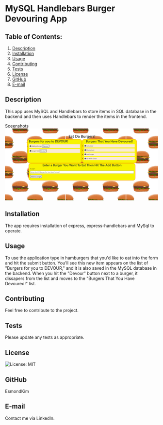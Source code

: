 # MySQL Handlebars Burger Devouring App

## Table of Contents:
  1. [Description](#description) 
  2. [Installation](#Installation)
  3. [Usage](#Usage)  
  4. [Contributing](#Contributing)
  5. [Tests](#Tests)
  6. [License](#License)
  7. [GitHub](#GitHub)
  8. [E-mail](#E-mail)

## Description
This app uses MySQL and Handlebars to store items in SQL database in the backend and then uses Handlebars to render the items in the frontend.

Sceenshots
![Here is a screenshot of the code tests passing.](./public/assets/img/screenshot.PNG)

## Installation
The app requires installation of express, express-handlebars and MySql to operate.  

## Usage

To use the application type in hamburgers that you'd like to eat into the form and hit the submit button.  You'll see this new item appears on the list of "Burgers for you to DEVOUR," and it is also saved in the MySQL database in the backend. When you hit the "Devour" button next to a burger, it dissapers from the list and moves to the "Burgers That You Have Devoured!" list.

## Contributing
Feel free to contribute to the project.

## Tests
Please update any tests as appropriate.

## License
![License: MIT](https://img.shields.io/badge/License-MIT-yellow.svg)

## GitHub
EsmondKim

## E-mail
Contact me via LinkedIn.